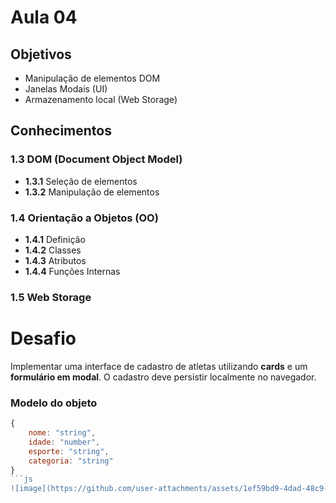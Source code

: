 # Aula 04

## Objetivos  
- Manipulação de elementos DOM  
- Janelas Modais (UI)  
- Armazenamento local (Web Storage)  

## Conhecimentos  

### 1.3 DOM (Document Object Model)  
- **1.3.1** Seleção de elementos  
- **1.3.2** Manipulação de elementos  

### 1.4 Orientação a Objetos (OO)  
- **1.4.1** Definição  
- **1.4.2** Classes  
- **1.4.3** Atributos  
- **1.4.4** Funções Internas  

### 1.5 Web Storage  

# Desafio  
Implementar uma interface de cadastro de atletas utilizando **cards** e um **formulário em modal**. O cadastro deve persistir localmente no navegador.  

### Modelo do objeto  
```js
{
    nome: "string",
    idade: "number",
    esporte: "string",
    categoria: "string"
}
```js
![image](https://github.com/user-attachments/assets/1ef59bd9-4dad-48c9-9eba-d304d92a1764)


